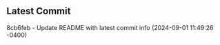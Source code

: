 
## Latest Commit
8cb6feb - Update README with latest commit info (2024-09-01 11:49:26 -0400) <Yunxi-Zhou>
